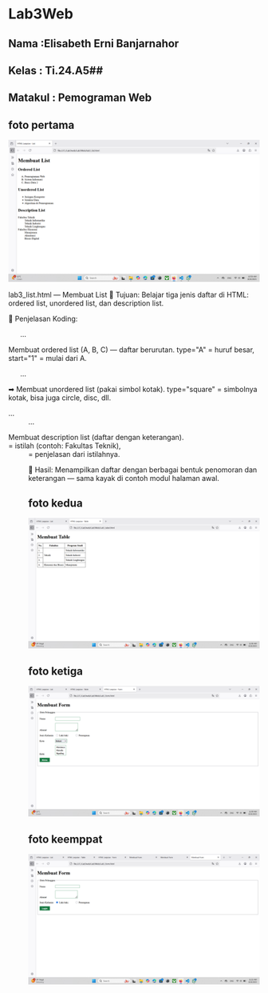 # Lab3Web
## Nama    :Elisabeth Erni Banjarnahor ##
## Kelas   : Ti.24.A5##
## Matakul : Pemograman Web ##


## foto pertama ##
![codingan pertama](https://github.com/Elisabethbanjarnahor/Lab3Web/blob/9071ada0d95979c64bd334bbd5dc735b4029617c/Screenshot%202025-10-08%20105947.png
)

lab3_list.html — Membuat List
🔹 Tujuan:
Belajar tiga jenis daftar di HTML: ordered list, unordered list, dan description list.

🔹 Penjelasan Koding:
<ol type="A" start="1"> ... </ol>
Membuat ordered list (A, B, C) — daftar berurutan.
type="A" = huruf besar, start="1" = mulai dari A.
<ul type="square"> ... </ul>
➡ Membuat unordered list (pakai simbol kotak).
type="square" = simbolnya kotak, bisa juga circle, disc, dll.
<dl> <dt>...</dt> <dd>...</dd> </dl>
Membuat description list (daftar dengan keterangan).
<dt> = istilah (contoh: Fakultas Teknik),
<dd> = penjelasan dari istilahnya.

🔹 Hasil:
Menampilkan daftar dengan berbagai bentuk penomoran dan keterangan — sama kayak di contoh modul halaman awal.

## foto kedua ##
![codingan pertama](https://github.com/Elisabethbanjarnahor/Lab3Web/blob/22b906e8936bf1b28d7fd1f01a7c5a9218f95254/Screenshot%202025-10-08%20110631.png
)

## foto ketiga ##
![kodingan ke tiga](https://github.com/Elisabethbanjarnahor/Lab3Web/blob/9ce5b985ee44e6ca5553934adea2dde34b4504be/Screenshot%202025-10-08%20110928.png
)

## foto keemppat ##
![kodingan keempat](https://github.com/Elisabethbanjarnahor/Lab3Web/blob/bc470445005c12d2c57f5ee02a963421745f0766/Screenshot%202025-10-08%20112110.png
)
